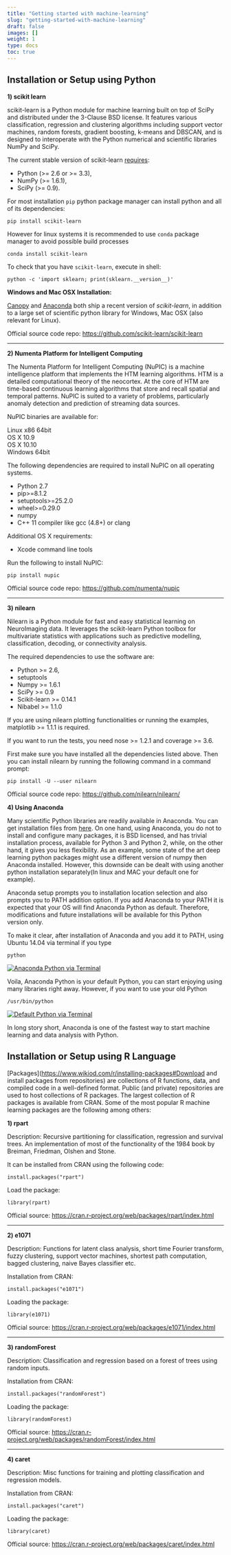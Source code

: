```yaml
---
title: "Getting started with machine-learning"
slug: "getting-started-with-machine-learning"
draft: false
images: []
weight: 1
type: docs
toc: true
---
```


## Installation or Setup using Python
**1) scikit learn**

scikit-learn is a Python module for machine learning built on top of SciPy and distributed under the 3-Clause BSD license. It features various classification, regression and clustering algorithms including support vector machines, random forests, gradient boosting, k-means and DBSCAN, and is designed to interoperate with the Python numerical and scientific libraries NumPy and SciPy.
 

The current stable version of scikit-learn [requires][1]:
   - Python (>= 2.6 or >= 3.3),
   - NumPy (>= 1.6.1),
   - SciPy (>= 0.9).

For most installation `pip` python package manager can install python and all of its dependencies:
```
pip install scikit-learn
```

However for linux systems it is recommended to use `conda` package manager to avoid possible build processes
```
conda install scikit-learn
```

To check that you have `scikit-learn`, execute in shell:
```
python -c 'import sklearn; print(sklearn.__version__)'
```

**Windows and Mac OSX Installation:**

[Canopy][2] and [Anaconda][3] both ship a recent version of *scikit-learn*, in addition to a large set of scientific python library for Windows, Mac OSX (also relevant for Linux).


Official source code repo: https://github.com/scikit-learn/scikit-learn   

----------
**2) Numenta Platform for Intelligent Computing**

The Numenta Platform for Intelligent Computing (NuPIC) is a machine intelligence platform that implements the HTM learning algorithms. HTM is a detailed computational theory of the neocortex. At the core of HTM are time-based continuous learning algorithms that store and recall spatial and temporal patterns. NuPIC is suited to a variety of problems, particularly anomaly detection and prediction of streaming data sources.

NuPIC binaries are available for:

Linux x86 64bit  
OS X 10.9  
OS X 10.10  
Windows 64bit

The following dependencies are required to install NuPIC on all operating systems.

 - Python 2.7 
 - pip>=8.1.2
 - setuptools>=25.2.0
 - wheel>=0.29.0
 - numpy
 - C++ 11 compiler like gcc (4.8+) or clang

Additional OS X requirements:

 - Xcode command line tools

Run the following to install NuPIC:

    pip install nupic

Official source code repo: https://github.com/numenta/nupic 


----------


**3) nilearn** 

Nilearn is a Python module for fast and easy statistical learning on NeuroImaging data.
It leverages the scikit-learn Python toolbox for multivariate statistics with applications such as predictive modelling, classification, decoding, or connectivity analysis.

The required dependencies to use the software are:

 - Python >= 2.6,
 - setuptools
 - Numpy >= 1.6.1
 - SciPy >= 0.9
 - Scikit-learn >= 0.14.1
 - Nibabel >= 1.1.0

If you are using nilearn plotting functionalities or running the examples, matplotlib >= 1.1.1 is required.  

If you want to run the tests, you need nose >= 1.2.1 and coverage >= 3.6.

First make sure you have installed all the dependencies listed above. Then you can install nilearn by running the following command in a command prompt:

    pip install -U --user nilearn

Official source code repo:  https://github.com/nilearn/nilearn/ 

**4) Using Anaconda**

Many scientific Python libraries are readily available in Anaconda. You can get installation files from [here][3]. On one hand, using Anaconda, you do not to install and configure many packages, it is BSD licensed, and has trivial installation process, available for Python 3 and Python 2, while, on the other hand, it gives you less flexibility. As an example, some state of the art deep learning python packages might use a different version of numpy then Anaconda installed. However, this downside can be dealt with using another python installation separately(In linux and MAC your default one for example). 

 Anaconda setup prompts you to installation location selection and also prompts you to PATH addition option. If you add Anaconda to your PATH it is expected that your OS will find Anaconda Python as default. Therefore, modifications and future installations will be available for this Python version only. 

 To make it clear, after installation of Anaconda and you add it to PATH, using Ubuntu 14.04 via terminal if you type 
 
    python

[![Anaconda Python via Terminal][4]][4]

Voila, Anaconda Python is your default Python, you can start enjoying using many libraries right away. However, if you want to use your old Python

 

    /usr/bin/python

[![Default Python via Terminal][5]][5]
 

 In long story short, Anaconda is one of the fastest way to start machine learning and data analysis with Python.  



 


  [1]: http://scikit-learn.org/stable/install.html
  [2]: https://www.enthought.com/products/canopy/
  [3]: https://www.continuum.io/downloads
  [4]: https://i.stack.imgur.com/U9ot4.jpg
  [5]: https://i.stack.imgur.com/hhJUO.jpg

## Installation or Setup using R Language
[Packages](https://www.wikiod.com/r/installing-packages#Download and install packages from repositories) are collections of R functions, data, and compiled code in a well-defined format. Public (and private) repositories are used to host collections of R packages. The largest collection of R packages is available from CRAN. Some of the most popular R machine learning packages are the following among others:

**1) rpart**

Description: Recursive partitioning for classification, regression and survival trees. An implementation of most of the functionality of the 1984 book by Breiman, Friedman, Olshen and Stone.

It can be installed from CRAN using the following code:

    install.packages("rpart")
Load the package:    

    library(rpart)

Official source: https://cran.r-project.org/web/packages/rpart/index.html


----------


**2) e1071**

Description: Functions for latent class analysis, short time Fourier transform, fuzzy clustering, support vector machines, shortest path computation, bagged clustering, naive Bayes classifier etc.

Installation from CRAN:

    install.packages("e1071")

Loading the package:    

    library(e1071)

Official source: https://cran.r-project.org/web/packages/e1071/index.html


----------

**3) **randomForest****

Description: Classification and regression based on a forest of trees using random inputs.

Installation from CRAN:

    install.packages("randomForest")

Loading the package:    

    library(randomForest)

Official source: https://cran.r-project.org/web/packages/randomForest/index.html


----------
**4) caret**

Description: Misc functions for training and plotting classification and regression models.

Installation from CRAN:

    install.packages("caret")

Loading the package:    

    library(caret)

Official source: https://cran.r-project.org/web/packages/caret/index.html

